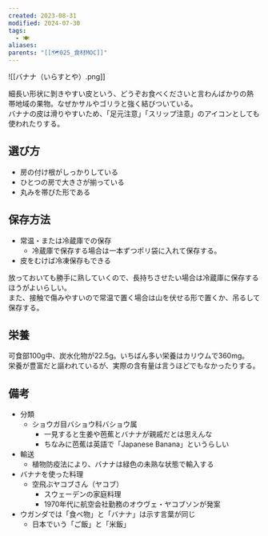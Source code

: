 ```yaml
---
created: 2023-08-31
modified: 2024-07-30
tags:
  - 🍽️
aliases: 
parents: "[[🗺️025_食材MOC]]"
---
```

![[バナナ（いらすとや）.png]]

細長い形状に剝きやすい皮という、どうぞお食べくださいと言わんばかりの熱帯地域の果物。なぜかサルやゴリラと強く結びついている。  
バナナの皮は滑りやすいため、「足元注意」「スリップ注意」のアイコンとしても使われたりする。

## 選び方
- 房の付け根がしっかりしている
- ひとつの房で大きさが揃っている
- 丸みを帯びた形である

## 保存方法
- 常温・または冷蔵庫での保存 
	- 冷蔵庫で保存する場合は一本ずつポリ袋に入れて保存する。
- 皮をむけば冷凍保存もできる

放っておいても勝手に熟していくので、長持ちさせたい場合は冷蔵庫に保存するほうがよいらしい。  
また、接触で傷みやすいので常温で置く場合は山を伏せる形で置くか、吊るして保存する。

## 栄養
可食部100g中、炭水化物が22.5g。いちばん多い栄養はカリウムで360mg。  
栄養が豊富だと謳われているが、実際の含有量は言うほどでもなかったりする。

## 備考
- 分類
	- ショウガ目バショウ科バショウ属
		- 一見すると生姜や芭蕉とバナナが親戚だとは思えんな
		- ちなみに芭蕉は英語で「Japanese Banana」というらしい
- 輸送
	- 植物防疫法により、バナナは緑色の未熟な状態で輸入する
- バナナを使った料理
	- 空飛ぶヤコブさん（ヤコブ）
		- スウェーデンの家庭料理
		- 1970年代に航空会社勤務のオウヴェ・ヤコブソンが発案
- ウガンダでは「食べ物」と「バナナ」は示す言葉が同じ
	- 日本でいう「ご飯」と「米飯」

